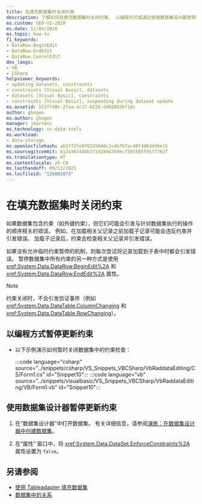 ```yaml
---
title: 在填充数据集时关闭约束
description: 了解如何在填充数据集时关闭约束。 以编程方式或通过使用数据集设计器暂停更新。
ms.custom: SEO-VS-2020
ms.date: 11/04/2016
ms.topic: how-to
f1_keywords:
- DataRow.BeginEdit
- DataRow.EndEdit
- DataRow.CancelEdit
dev_langs:
- VB
- CSharp
helpviewer_keywords:
- updating datasets, constraints
- constraints [Visual Basic], datasets
- datasets [Visual Basic], constraints
- constraints [Visual Basic], suspending during dataset update
ms.assetid: 553f7d0c-2faa-4c17-b226-dd02855bf1dc
author: ghogen
ms.author: ghogen
manager: jmartens
ms.technology: vs-data-tools
ms.workload:
- data-storage
ms.openlocfilehash: ab5ff2fe9702d56ddc2c4b767ac40f3d63ddbe15
ms.sourcegitcommit: b12a38744db371d2894769ecf305585f9577792f
ms.translationtype: HT
ms.contentlocale: zh-CN
ms.lasthandoff: 09/13/2021
ms.locfileid: "126601073"
---
```

# <a name="turn-off-constraints-while-filling-a-dataset"></a>在填充数据集时关闭约束

如果数据集包含约束（如外键约束），则它们可能会引发与针对数据集执行的操作的顺序相关的错误。 例如，在加载相关父记录之前加载子记录可能会违反约束并引发错误。 加载子记录后，约束会检查相关父记录并引发错误。

如果没有允许临时约束暂停的机制，则每次尝试将记录加载到子表中时都会引发错误。 暂停数据集中所有约束的另一种方式是使用 <xref:System.Data.DataRow.BeginEdit%2A> 和 <xref:System.Data.DataRow.EndEdit%2A> 属性。

> [!NOTE]
> 约束关闭时，不会引发验证事件（例如 <xref:System.Data.DataTable.ColumnChanging> 和 <xref:System.Data.DataTable.RowChanging>）。

## <a name="to-suspend-update-constraints-programmatically"></a>以编程方式暂停更新约束

- 以下示例演示如何暂时关闭数据集中的约束检查：

     :::code language="csharp" source="../snippets/csharp/VS_Snippets_VBCSharp/VbRaddataEditing/CS/Form1.cs" id="Snippet10":::
     :::code language="vb" source="../snippets/visualbasic/VS_Snippets_VBCSharp/VbRaddataEditing/VB/Form1.vb" id="Snippet10":::

## <a name="to-suspend-update-constraints-using-the-dataset-designer"></a>使用数据集设计器暂停更新约束

1. 在“数据集设计器”中打开数据集。 有关详细信息，请参阅[演练：在数据集设计器中创建数据集](walkthrough-creating-a-dataset-with-the-dataset-designer.md)。

2. 在“属性”  窗口中，将 <xref:System.Data.DataSet.EnforceConstraints%2A> 属性设置为 `false`。

## <a name="see-also"></a>另请参阅

- [使用 Tableadapter 填充数据集](../data-tools/fill-datasets-by-using-tableadapters.md)
- [数据集中的关系](../data-tools/relationships-in-datasets.md)
